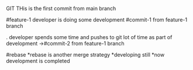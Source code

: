 GIT
THis is the first commit from main branch

#feature-1
developer is doing some development  #commit-1 from feature-1 branch

. developer spends some time and pushes to git lot of time as part of development ->#commit-2 from feature-1 branch

#rebase
*rebase is another merge strategy
*developing still
*now development is completed
